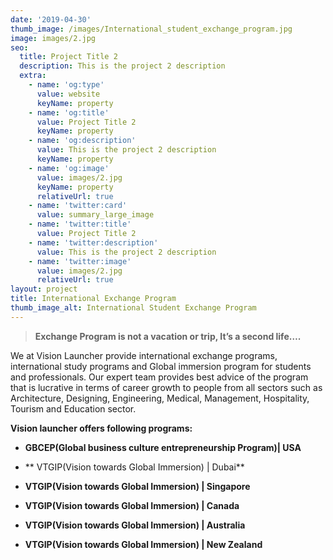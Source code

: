 ```yaml
---
date: '2019-04-30'
thumb_image: /images/International_student_exchange_program.jpg
image: images/2.jpg
seo:
  title: Project Title 2
  description: This is the project 2 description
  extra:
    - name: 'og:type'
      value: website
      keyName: property
    - name: 'og:title'
      value: Project Title 2
      keyName: property
    - name: 'og:description'
      value: This is the project 2 description
      keyName: property
    - name: 'og:image'
      value: images/2.jpg
      keyName: property
      relativeUrl: true
    - name: 'twitter:card'
      value: summary_large_image
    - name: 'twitter:title'
      value: Project Title 2
    - name: 'twitter:description'
      value: This is the project 2 description
    - name: 'twitter:image'
      value: images/2.jpg
      relativeUrl: true
layout: project
title: International Exchange Program
thumb_image_alt: International Student Exchange Program
---
```

> **Exchange Program is not a vacation or trip, It’s a second life….**

We at Vision Launcher provide international exchange programs, international study programs and Global immersion program for students and professionals. Our expert team provides best advice of the program that is lucrative in terms of career growth to people from all sectors such as Architecture, Designing, Engineering, Medical, Management, Hospitality, Tourism and Education sector.

**Vision launcher offers following programs:**

*   **GBCEP(Global business culture entrepreneurship Program)| USA**

*   ** VTGIP(Vision towards Global Immersion) | Dubai**

*   **VTGIP(Vision towards Global Immersion) | Singapore**

*   **VTGIP(Vision towards Global Immersion) | Canada**

*   **VTGIP(Vision towards Global Immersion) | Australia**

*   **VTGIP(Vision towards Global Immersion) | New Zealand**

